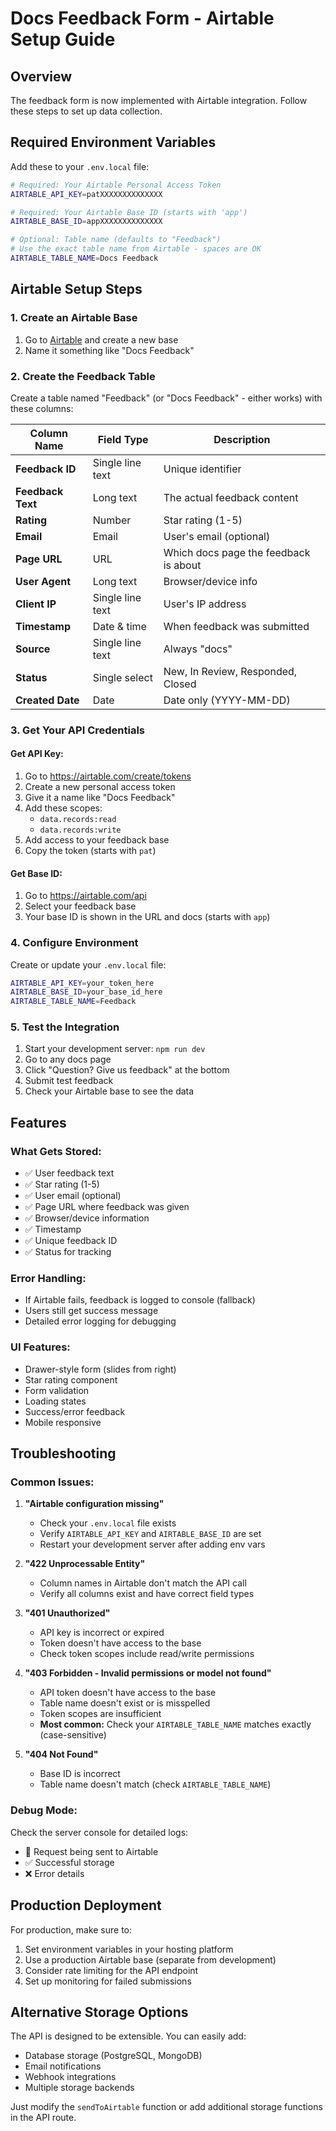 # Docs Feedback Form - Airtable Setup Guide

## Overview

The feedback form is now implemented with Airtable integration. Follow these steps to set up data collection.

## Required Environment Variables

Add these to your `.env.local` file:

```bash
# Required: Your Airtable Personal Access Token
AIRTABLE_API_KEY=patXXXXXXXXXXXXXX

# Required: Your Airtable Base ID (starts with 'app')
AIRTABLE_BASE_ID=appXXXXXXXXXXXXXX

# Optional: Table name (defaults to "Feedback")
# Use the exact table name from Airtable - spaces are OK
AIRTABLE_TABLE_NAME=Docs Feedback
```

## Airtable Setup Steps

### 1. Create an Airtable Base

1. Go to [Airtable](https://airtable.com) and create a new base
2. Name it something like "Docs Feedback"

### 2. Create the Feedback Table

Create a table named "Feedback" (or "Docs Feedback" - either works) with these columns:

| Column Name       | Field Type       | Description                           |
| ----------------- | ---------------- | ------------------------------------- |
| **Feedback ID**   | Single line text | Unique identifier                     |
| **Feedback Text** | Long text        | The actual feedback content           |
| **Rating**        | Number           | Star rating (1-5)                     |
| **Email**         | Email            | User's email (optional)               |
| **Page URL**      | URL              | Which docs page the feedback is about |
| **User Agent**    | Long text        | Browser/device info                   |
| **Client IP**     | Single line text | User's IP address                     |
| **Timestamp**     | Date & time      | When feedback was submitted           |
| **Source**        | Single line text | Always "docs"                         |
| **Status**        | Single select    | New, In Review, Responded, Closed     |
| **Created Date**  | Date             | Date only (YYYY-MM-DD)                |

### 3. Get Your API Credentials

#### Get API Key:

1. Go to https://airtable.com/create/tokens
2. Create a new personal access token
3. Give it a name like "Docs Feedback"
4. Add these scopes:
   - `data.records:read`
   - `data.records:write`
5. Add access to your feedback base
6. Copy the token (starts with `pat`)

#### Get Base ID:

1. Go to https://airtable.com/api
2. Select your feedback base
3. Your base ID is shown in the URL and docs (starts with `app`)

### 4. Configure Environment

Create or update your `.env.local` file:

```bash
AIRTABLE_API_KEY=your_token_here
AIRTABLE_BASE_ID=your_base_id_here
AIRTABLE_TABLE_NAME=Feedback
```

### 5. Test the Integration

1. Start your development server: `npm run dev`
2. Go to any docs page
3. Click "Question? Give us feedback" at the bottom
4. Submit test feedback
5. Check your Airtable base to see the data

## Features

### What Gets Stored:

- ✅ User feedback text
- ✅ Star rating (1-5)
- ✅ User email (optional)
- ✅ Page URL where feedback was given
- ✅ Browser/device information
- ✅ Timestamp
- ✅ Unique feedback ID
- ✅ Status for tracking

### Error Handling:

- If Airtable fails, feedback is logged to console (fallback)
- Users still get success message
- Detailed error logging for debugging

### UI Features:

- Drawer-style form (slides from right)
- Star rating component
- Form validation
- Loading states
- Success/error feedback
- Mobile responsive

## Troubleshooting

### Common Issues:

1. **"Airtable configuration missing"**
   - Check your `.env.local` file exists
   - Verify `AIRTABLE_API_KEY` and `AIRTABLE_BASE_ID` are set
   - Restart your development server after adding env vars

2. **"422 Unprocessable Entity"**
   - Column names in Airtable don't match the API call
   - Verify all columns exist and have correct field types

3. **"401 Unauthorized"**
   - API key is incorrect or expired
   - Token doesn't have access to the base
   - Check token scopes include read/write permissions

4. **"403 Forbidden - Invalid permissions or model not found"**
   - API token doesn't have access to the base
   - Table name doesn't exist or is misspelled
   - Token scopes are insufficient
   - **Most common:** Check your `AIRTABLE_TABLE_NAME` matches exactly (case-sensitive)

5. **"404 Not Found"**
   - Base ID is incorrect
   - Table name doesn't match (check `AIRTABLE_TABLE_NAME`)

### Debug Mode:

Check the server console for detailed logs:

- 🚀 Request being sent to Airtable
- ✅ Successful storage
- ❌ Error details

## Production Deployment

For production, make sure to:

1. Set environment variables in your hosting platform
2. Use a production Airtable base (separate from development)
3. Consider rate limiting for the API endpoint
4. Set up monitoring for failed submissions

## Alternative Storage Options

The API is designed to be extensible. You can easily add:

- Database storage (PostgreSQL, MongoDB)
- Email notifications
- Webhook integrations
- Multiple storage backends

Just modify the `sendToAirtable` function or add additional storage functions in the API route.
